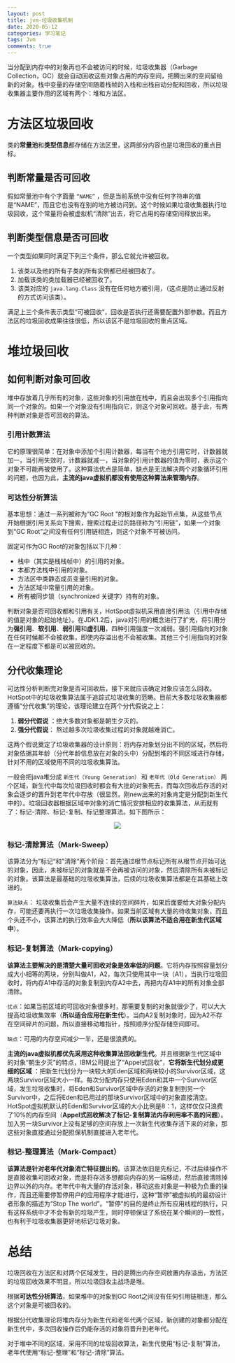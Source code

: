 ```yaml
---
layout: post
title: jvm-垃圾收集机制
date: 2020-05-12
categories: 学习笔记
tags: Jvm
comments: true 
---
```


当分配到内存中的对象再也不会被访问的时候，垃圾收集器（Garbage Collection，GC）就会自动回收这些对象占用的内存空间，把腾出来的空间留给新的对象。栈中变量的存储空间随着栈帧的入栈和出栈自动分配和回收，所以垃圾收集器主要作用的区域有两个：堆和方法区。

# 方法区垃圾回收

类的**常量池**和**类型信息**都存储在方法区里，这两部分内容也是垃圾回收的重点目标。

## 判断常量是否可回收

假如常量池中有个字面量 `“NAME”` ，但是当前系统中没有任何字符串的值是“NAME”，而且它也没有在别的地方被访问到。这个时候如果垃圾收集器执行垃圾回收，这个常量将会被虚拟机“清除”出去，将它占用的存储空间释放出来。

## 判断类型信息是否可回收

一个类型如果同时满足下列三个条件，那么它就允许被回收。

1. 该类以及他的所有子类的所有实例都已经被回收了。
2. 加载该类的类加载器已经被回收了。
3. 该类对应的 `java.lang.Class` 没有在任何地方被引用，（这点是防止通过反射的方式访问该类）。

满足上三个条件表示类型“可被回收”，回收是否执行还需要配置外部参数。而且方法区的垃圾回收成果往往很低，所以该区不是垃圾回收的重点区域。

# 堆垃圾回收

## 如何判断对象可回收

堆中存放着几乎所有的对象，这些对象的引用放在栈中，而且会出现多个引用指向同一个对象的。如果一个对象没有引用指向它，则这个对象可回收。基于此，有两种判断对象是否可回收的算法。

### 引用计数算法

它的原理很简单：在对象中添加个引用计数器，每当有个地方引用它时，计数器就加一，当引用失效时，计数器就减一，当对象的引用计数器的值为零时，表示这个对象不可能再被使用了。这种算法优点是简单，缺点是无法解决两个对象循环引用的问题，也因为此，**主流的java虚拟机都没有使用这种算法来管理内存**。

### 可达性分析算法

基本思想：通过一系列被称为“GC Root ”的根对象作为起始节点集，从这些节点开始根据引用关系向下搜索，搜索过程走过的路径称为“引用链”，如果一个对象到“GC Root”之间没有任何引用链相连，则这个对象不可被访问。

固定可作为GC Root的对象包括以下几种：

- 栈中（其实是栈栈帧中）的引用的对象。
- 本都方法栈中引用的对象。
- 方法区中类静态成员变量引用的对象。
- 方法区域中常量引用的对象。
- 所有被同步锁（synchronized 关键字）持有的对象。

判断对象是否可回收都和引用有关，HotSpot虚拟机采用直接引用法（引用中存储的值是对象的起始地址）。在JDK1.2后，java对引用的概念进行了扩充，将引用分为**强引用**、**软引用**、**弱引用**和**虚引用**，四种引用强度一次减弱。强引用指向的对象在任何时候都不会被收集，即使内存溢出也不会被收集。其他三个引用指向的对象在一定程度下都是可以被回收的。

## 分代收集理论

可达性分析判断完对象是否可回收后，接下来就应该确定对象应该怎么回收。HotSpot中的垃圾收集算法属于追踪式垃圾收集的范畴。目前大多数垃圾收集器都遵循“分代收集”的理论，该理论建立在两个分代假说之上：

1. **弱分代假说** ：绝大多数对象都是朝生夕灭的。
2. **强分代假说**： 熬过越多次垃圾收集过程的对象就越难消亡。

这两个假说奠定了垃圾收集器的设计原则：将内存对象划分出不同的区域，然后将对象依据其年龄（分代年龄信息放在对象的头中）分配到堆的不同区域进行存储，针对不用的区域使用不同的垃圾收集算法。

一般会把java堆分成 `新生代（Young Generation）` 和 `老年代（Old Generation）` 两个区域，新生代中每次垃圾回收时都会有大批的对象死去，而每次回收后存活的对象会逐步的晋升到老年代中存放（很显然，刚new出来的对象肯定是分配到新生代中的）。垃圾回收器根据区域中对象的消亡情况安排相应的收集算法，从而就有了：标记-清除、标记-复制、标记整理算法。如下图所示：

<div align="center"><img src="https://cdn.jsdelivr.net/gh/diego1109/diego1109.github.io/images/generational-collection.png" ></div>

### 标记-清除算法（Mark-Sweep）

该算法分为”标记“和”清除“两个阶段：首先通过根节点标记所有从根节点开始可达的对象，因此，未被标记的对象就是不会再被访问的对象，然后清除所有未被标记的对象。该算法是最基础的垃圾收集算法，后续的垃圾收集算法都是在其基础上改进的。

`算法缺点`： 垃圾收集后会产生大量不连续的空间碎片，如果后面要给大对象分配内存，可能还要再执行一次垃圾收集操作。如果当前区域有大量的待收集对象，而且个头还不小，该算法的执行效率会大大降低（**所以该算法不适合用在新生代区域中**）。



### 标记-复制算法（Mark-copying）

**该算法主要解决的是清楚大量可回收对象是效率低的问题**。它将内存按照容量划分成大小相等的两块，分别叫做A1，A2，每次只使用其中一块（A1），当执行垃圾回收时，将内存A1中存活的对象复制到内存A2中去，再把内存A1中的所有对象全部清除。

`优点`：如果当前区域的可回收对象很多时，那需要复制的对象就很少了，可以大大提高垃圾收集效率（**所以适合应用在新生代**）。当向A2复制对象时，因为A2不存在空间碎片的问题，所以直接移动堆指针，按照顺序分配存储空间即可。

`缺点`：可用的内存空间减少一半，还是很浪费的。

**主流的java虚拟机都优先采用这种收集算法回收新生代**。并且根据新生代区域中的对象“朝生夕灭”的特点，IBM公司提出了“Appel式回收”，**它将新生代划分成更细的区域** ：把新生代划分为一块较大的Eden区域和两块较小的Survivor区域，这两块Survivor区域大小一样。每次分配内存只使用Eden和其中一个Survivor区域，发生垃圾收集时，将Eden和Survivor区域中存活的对象复制到另一个Survivor中，之后将Eden和已用过的那块Survivor区域中的对象直接清空。HotSpot虚拟机默认的Eden和Survivor区域的大小比例是8：1，这样仅仅只浪费了10%的内存空间（**Appel式回收解决了标记-复制算法内存利用率不高的问题**）。加入另一块Survivor上没有足够的空间存放上一次新生代收集存活下来的对象，那这些对象直接通过分配担保机制直接进入老年代。



### 标记-整理算法（Mark-Compact）

**该算法是针对老年代对象消亡特征提出的**。该算法依旧是先标记，不过后续操作不是直接收集可回收对象，而是将存活多想都向内存的另一端移动，然后直接清除掉边界以外的内存。老年代中有大量的存活对象，移动这些对象是一种极为负重的操作，而且还需要停暂停用户的应用程序才能进行，这种“暂停”被虚拟机的最初设计者形象的描述为“Stop The world”。“暂停”的目的是终止所有应用线程的执行，只有这样系统中才不会有新的垃圾产生，同时停顿保证了系统在某个瞬间的一致性，也有利于垃圾收集器更好地标记垃圾对象。



# 总结

垃圾回收在方法区和对两个区域发生，目的是腾出内存空间放置内存溢出，方法区的垃圾回收效果不明显，所以垃圾回收主战场是堆。

根据**可达性分析算法**，如果堆中的对象到GC Root之间没有任何引用链相连，那么这个对象是可被回收的。

根据分代收集理论将堆内存分为新生代和老年代两个区域，新创建的对象都分配在新生代中，多次回收操作后仍能存活的对象将晋升到老年代。

对于堆中不同的区域，采用不同的垃圾回收算法，新生代使用“标记-复制”算法，老年代使用“标记-整理”和“标记-清除”算法。